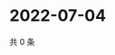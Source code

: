# 2022-07-04

共 0 条

<!-- BEGIN WEIBO -->
<!-- 最后更新时间 Mon Jul 04 2022 18:19:19 GMT+0800 (China Standard Time) -->

<!-- END WEIBO -->
